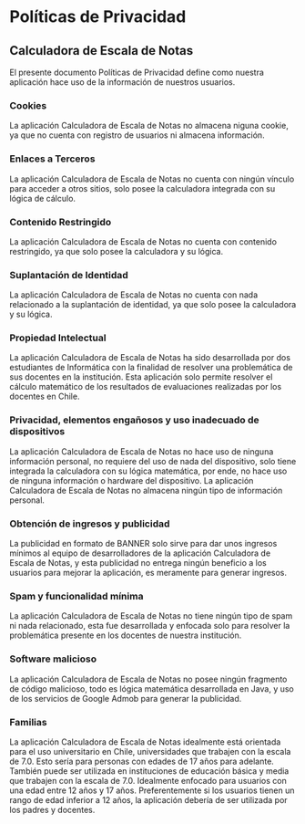 # Políticas de Privacidad
## Calculadora de Escala de Notas
El presente documento Políticas de Privacidad define como nuestra aplicación hace uso de la información de nuestros usuarios.

### Cookies
La aplicación Calculadora de Escala de Notas no almacena niguna cookie, ya que no cuenta con registro de usuarios ni almacena información.

### Enlaces a Terceros
La aplicación Calculadora de Escala de Notas no cuenta con ningún vínculo para acceder a otros sitios, solo posee la calculadora integrada con su lógica de cálculo.

### Contenido Restringido
La aplicación Calculadora de Escala de Notas no cuenta con contenido restringido, ya que solo posee la calculadora y su lógica.

### Suplantación de Identidad
La aplicación Calculadora de Escala de Notas no cuenta con nada relacionado a la suplantación de identidad, ya que solo posee la calculadora y su lógica.

### Propiedad Intelectual
La aplicación Calculadora de Escala de Notas ha sido desarrollada por dos estudiantes de Informática con la finalidad de resolver una problemática de sus docentes en la institución. Esta aplicación solo permite resolver el cálculo matemático de los resultados de evaluaciones realizadas por los docentes en Chile.

### Privacidad, elementos engañosos y uso inadecuado de dispositivos
La aplicación Calculadora de Escala de Notas no hace uso de ninguna información personal, no requiere del uso de nada del dispositivo, solo tiene integrada la calculadora con su lógica matemática, por ende, no hace uso de ninguna información o hardware del dispositivo.
La aplicación Calculadora de Escala de Notas no almacena ningún tipo de información personal.

### Obtención de ingresos y publicidad
La publicidad en formato de BANNER solo sirve para dar unos ingresos mínimos al equipo de desarrolladores de la aplicación Calculadora de Escala de Notas, y esta publicidad no entrega ningún beneficio a los usuarios para mejorar la aplicación, es meramente para generar ingresos.

### Spam y funcionalidad mínima
La aplicación Calculadora de Escala de Notas no tiene ningún tipo de spam ni nada relacionado, esta fue desarrollada y enfocada solo para resolver la problemática presente en los docentes de nuestra institución.

### Software malicioso
La aplicación Calculadora de Escala de Notas no posee ningún fragmento de código malicioso, todo es lógica matemática desarrollada en Java, y uso de los servicios de Google Admob para generar la publicidad.

### Familias
La aplicación Calculadora de Escala de Notas idealmente está orientada para el uso universitario en Chile, universidades que trabajen con la escala de 7.0. Esto sería para personas con edades de 17 años para adelante.
También puede ser utilizada en instituciones de educación básica y media que trabajen con la escala de 7.0. Idealmente enfocado para usuarios con una edad entre 12 años y 17 años.
Preferentemente si los usuarios tienen un rango de edad inferior a 12 años, la aplicación debería de ser utilizada por los padres y docentes.